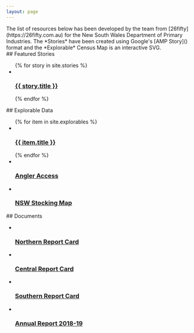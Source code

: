 ```yaml
---
layout: page
---
```

<section class="cards" markdown="1">
  The list of resources below has been developed by the team from [26fifty](https://26fifty.com.au) for the New South Wales Department of Primary Industries. The *Stories* have been created using Google's [AMP Story]() format and the *Explorable* Census Map is an interactive SVG.   
</section>

<section class="cards" markdown="1">
## Featured Stories

<ul >
{% for story in site.stories %}
  <li class="card">
    <div class="img">
      <img src="{{ story.slug | relative }}/poster-square.jpg" alt="">
    </div>
    <div class="text">
        <h3><a href="{{ site.baseurl }}{{ story.url }}">{{ story.title }}</a></h3>
    </div>
  </li>
  {% endfor %}
</ul>
</section>

<section  class="cards" markdown="1">
## Explorable Data
<ul>
  {% for item in site.explorables %}
  <li class="card">
    <div class="img">
      <img src="{{ site.baseurl }}/assets/fisheries/regions-poster-square.jpg" alt="">
    </div>
    <div class="text">
        <h3><a href="{{ site.baseurl }}{{ item.url }}">{{ item.title }}</a></h3>
    </div>
  </li>
  {% endfor %}

  <li class="card">
    <div class="img">
      <img src="{{ site.baseurl }}/assets/fisheries/angler-poster-square.jpg" alt="">
    </div>
    <div class="text">
        <h3><a href="https://www.angleraccessdev.dpi.nsw.gov.au/">Angler Access</a></h3>
    </div>
  </li>


  <li class="card">
    <div class="img">
      <img src="{{ site.baseurl }}/assets/fisheries/stocking-poster-square.jpg" alt="">
    </div>
    <div class="text">
        <h3><a href="https://www.dpi.nsw.gov.au/fishing/recreational/resources/stocking">NSW Stocking Map</a></h3>
    </div>
  </li>
</ul>

<!-- <iframe src="monitoring-overview/index.html" style="min-height:600px;min-width:48%;"></iframe>
<iframe src="report-cards/index.html" style="min-height:600px;min-width:48%;"></iframe> -->
</section>


<section  class="cards" markdown="1">
## Documents

<ul>
  <li class="card">
    <div class="img">
      <img src="{{ site.baseurl }}/assets/fisheries/northern.png" alt="">
    </div>
    <div class="text">
        <h3><a href="{{ site.baseurl }}/assets/docs/Report-Cards-2018-19-Northern.pdf">Northern Report Card</a></h3>
    </div>
  </li>
  <li class="card">
    <div class="img">
      <img src="{{ site.baseurl }}/assets/fisheries/central.png" alt="">
    </div>
    <div class="text">
        <h3><a href="{{ site.baseurl }}/assets/docs/Report-Cards-2018-19-Central.pdf">Central Report Card</a></h3>
    </div>
  </li>
  <li class="card">
    <div class="img">
      <img src="{{ site.baseurl }}/assets/fisheries/southern.png" alt="">
    </div>
    <div class="text">
        <h3><a href="{ site.baseurl }}/assets/docs/Report-Cards-2018-19-Southern.pdf">Southern Report Card</a></h3>
    </div>
  </li>
  <li class="card">
    <div class="img">
      <img src="{{ site.baseurl }}/assets/fisheries/report-cover.jpg" alt="">
    </div>
    <div class="text">
        <h3><a href="{{ site.baseurl }}/assets/docs/Annual-Report-Card-Document.pdf">Annual Report 2018-19</a></h3>
    </div>
  </li>

</ul>

<!--
Filter stories by topic:
<div class="fish-group">
<button>Trout</button><button>Murray Cod</button><button>Golden Perch</button><button>Australian Bass</button>
</div>

<div class="region-group">
<button>North</button><button>Central</button><button>South</button>
</div>
-->
</section>

